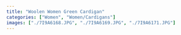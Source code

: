 ```yaml
---
title: "Woolen Women Green Cardigan"
categories: ["Women", "Women/Cardigans"]
images: ["./7I9A6168.JPG", "./7I9A6169.JPG", "./7I9A6171.JPG"]
---
```

